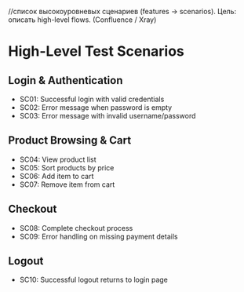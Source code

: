 //список высокоуровневых сценариев (features → scenarios). Цель: описать high-level flows. (Confluence / Xray)

# High-Level Test Scenarios

## Login & Authentication
- SC01: Successful login with valid credentials
- SC02: Error message when password is empty
- SC03: Error message with invalid username/password

## Product Browsing & Cart
- SC04: View product list
- SC05: Sort products by price
- SC06: Add item to cart
- SC07: Remove item from cart

## Checkout
- SC08: Complete checkout process
- SC09: Error handling on missing payment details

## Logout
- SC10: Successful logout returns to login page
